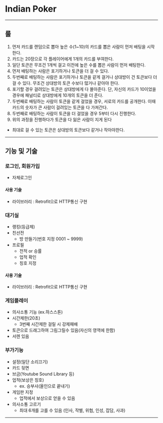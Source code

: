 Indian Poker
=============
-------------

룰
-------------
1. 먼저 카드를 랜덤으로 뽑아 높은 수(1~10)의 카드를 뽑은 사람이 먼저 배팅을 시작한다. 
2. 카드는 20장으로 각 플레이어에게 1개의 카드를 부여한다.
3. 일단 토큰은 무조건 1개씩 걸고 이전에 높은 수를 뽑은 사람이 먼저 배팅한다.
4. 먼저 배팅하는 사람은 포기하거나 토큰을 더 걸 수 있다.
5. 두번째로 배팅하는 사람은 포기하거나 토큰을 같게 걸거나 상대방이 건 토큰보다 더 걸 수 있다. 무조건 상대방의 토큰 수보다 많거나 같아야 한다.
6. 포기할 경우 걸려있는 토큰은 상대방에게 다 몰아준다. 단, 자신의 카드가 10이었을 경우에 패널티로 상대방에게 10개의 토큰을 더 준다.
7. 두번째로 배팅하는 사람이 토큰을 같게 걸었을 경우, 서로의 카드를 공개한다. 이때 카드의 숫자가 큰 사람이 걸려있는 토큰을 다 가져간다.
8. 두번째로 배팅하는 사람이 토큰을 더 걸었을 경우 5부터 다시 진행한다.
9. 위의 과정을 진행하다가 토큰을 다 잃은 사람이 지게 된다

+ 최대로 걸 수 있는 토큰은 상대방의 토큰보다 같거나 작아야한다.

------------

기능 및 기술
-------------

<h3>로그인, 회원가입</h3>

- 자체로그인

<h4>사용 기술</h4>

 - 라이브러리 : Retrofit으로 HTTP통신 구현

<h3>대기실</h3>

- 랭킹(등급제)
- 친선전
    - 방 만들기(번호 지정 0001 ~ 9999)
- 프로필
    - 전적 or 승률
    - 업적 확인
    - 칭호 지정

<h4>사용 기술</h4>

 - 라이브러리 : Retrofit으로 HTTP통신 구현

<h3>게임플레이</h3>

- 의사소통 기능 (ex.하스스톤)
- 시간제한(20초)
    - 3번째 시간제한 걸릴 시 강제패배
- 토큰으로 드래그하여 그림그릴수 있음(자신의 영역에 한함)
- 서렌 있음

<h3>부가기능</h3>

- 설정(일단 소리끄기)
- 카드 뒷면
- 브금(Youtube Sound Library 등)
- 업적(보상은 칭호)
    - ex. 승부사(올인으로 끝내기)
- 게임판 지정
    - 업적에서 보상으로 얻을 수 있음
- 의사소통 고르기
    - 최대 6개를 고를 수 있음 (인사, 작별, 위협, 인성, 잡담, 사과)

-----------